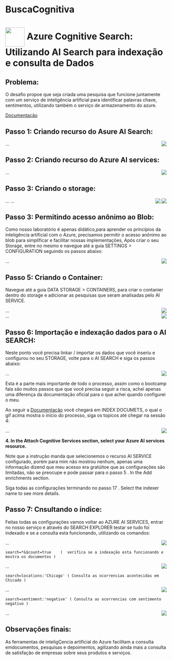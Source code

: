 # BuscaCognitiva
<h1>
    <a href="https://www.dio.me/">
     <img align="center" width="60px" src="https://hermes.dio.me/lab_projects/badges/619af8f8-d138-4e40-9d48-fec7b318e44d.png"></a>
    <span> 
Azure Cognitive Search: Utilizando AI Search para indexação e consulta de Dados</span>
</h1>

## Problema:

O desafio propoe que seja criada uma pesquisa que funcione juntamente com um serviço de inteligência artificial para identificar palavras chave, sentimentos, utilizando também o serviço de armazenamento do azure.

[Documentação](https://microsoftlearning.github.io/mslearn-ai-fundamentals/Instructions/Labs/11-ai-search.html)

## Passo 1: Criando recurso do Asure AI Search:     

<img align="right" src="https://raw.githubusercontent.com/alexklenio/DIO-Microsoft-Azure-AI-Fundamentals/main/imagens/DP04%20-%20Intelig%C3%AAncia%20de%20documentos%20e%20minera%C3%A7%C3%A3o%20de%20conhecimento/01%20-%20config%20da%20busca.gif" width=""/> ...  

## Passo 2: Criando recurso do Azure AI services:      

<img align="right" src="https://raw.githubusercontent.com/alexklenio/DIO-Microsoft-Azure-AI-Fundamentals/main/imagens/DP04%20-%20Intelig%C3%AAncia%20de%20documentos%20e%20minera%C3%A7%C3%A3o%20de%20conhecimento/02%20-%20config%20do%20servi%C3%A7o%20de%20IA.gif" width=""/> ... 

## Passo 3: Criando o storage:      

<img align="right" src="https://raw.githubusercontent.com/alexklenio/DIO-Microsoft-Azure-AI-Fundamentals/main/imagens/DP04%20-%20Intelig%C3%AAncia%20de%20documentos%20e%20minera%C3%A7%C3%A3o%20de%20conhecimento/03%20-%20Cria%C3%A7%C3%A3o%20do%20storage.gif" width=""/> ... 
<img align="right" src="https://raw.githubusercontent.com/alexklenio/DIO-Microsoft-Azure-AI-Fundamentals/main/imagens/DP04%20-%20Intelig%C3%AAncia%20de%20documentos%20e%20minera%C3%A7%C3%A3o%20de%20conhecimento/04%20-%20deploy%20completo.png" width=""/> ... 

## Passo 3: Permitindo acesso anônimo ao Blob:      

Como nosso laboratório é apenas didático,para aprender os princípios da inteligência artificial com o Azure, precisamos permitir o acesso anônimo ao blob para simplificar e facilitar nossas implementações, Após criar o seu Storage, entre no mesmo e navegue até a guia SETTINGS > CONFIGURATION seguindo os passos abaixo:

<img align="right" src="https://raw.githubusercontent.com/alexklenio/DIO-Microsoft-Azure-AI-Fundamentals/main/imagens/DP04%20-%20Intelig%C3%AAncia%20de%20documentos%20e%20minera%C3%A7%C3%A3o%20de%20conhecimento/05%20-%20permitindo%20acesso%20anonimo%20de%20blob.gif" width=""/> ... 


## Passo 5: Criando o Container:      

Navegue até a guia DATA STORAGE > CONTAINERS, para criar o contanier dentro do storage e adicionar as pesquisas que seram analisadas pelo AI SERVICE.

<img align="right" src="https://raw.githubusercontent.com/alexklenio/DIO-Microsoft-Azure-AI-Fundamentals/main/imagens/DP04%20-%20Intelig%C3%AAncia%20de%20documentos%20e%20minera%C3%A7%C3%A3o%20de%20conhecimento/06%20-%20criando%20container.gif" width=""/> ...   
<img align="right" src="https://raw.githubusercontent.com/alexklenio/DIO-Microsoft-Azure-AI-Fundamentals/main/imagens/DP04%20-%20Intelig%C3%AAncia%20de%20documentos%20e%20minera%C3%A7%C3%A3o%20de%20conhecimento/07%20adicionando%20pesquisas%20ao%20container.gif" width=""/> ...  

## Passo 6: Importação e indexação dados para o AI SEARCH:      

Neste ponto você precisa linkar / importar os dados que você inseriu e configurou no seu STORAGE, volte para o AI SEARCH e siga os passos abaixo:

<img align="right" src="https://raw.githubusercontent.com/alexklenio/DIO-Microsoft-Azure-AI-Fundamentals/main/imagens/DP04%20-%20Intelig%C3%AAncia%20de%20documentos%20e%20minera%C3%A7%C3%A3o%20de%20conhecimento/08%20-%20importando%20os%20dados.gif" width=""/> ... 

Esta é a parte mais importante de todo o processo, assim como o bootcamp fala são muitos passos que que você precisa seguir a risca, achei apenas uma diferença da documentação oficial para o que achei quando configurei o meu.

Ao seguir a [Documentação](https://microsoftlearning.github.io/mslearn-ai-fundamentals/Instructions/Labs/11-ai-search.html) você chegará em INDEX DOCUMETS, o qual o gif acima mostra o início do processo, siga os topicos até chegar na sessão 4:

<img align="right" src="https://raw.githubusercontent.com/alexklenio/DIO-Microsoft-Azure-AI-Fundamentals/main/imagens/DP04%20-%20Intelig%C3%AAncia%20de%20documentos%20e%20minera%C3%A7%C3%A3o%20de%20conhecimento/09%20-%20observa%C3%A7%C3%A3o.png" width=""/> ... 

**4. In the Attach Cognitive Services section, select your Azure AI services resource.**

Note que a instrução manda que selecionemos o recurso AI SERVICE configurado, porém para mim não mostrou nenhum, apenas uma informação dizend que meu acesso era gratúitoe que as configurações são limitadas, não se preocupe e pode passar para o passo 5 . In the Add enrichments section.

Siga todas as configurações terminando no passo 17 . Select the indexer name to see more details.

## Passo 7: Cnsultando o índice:      

Feitas todas as configurações vamos voltar ao AZURE AI SERVICES, entrar no nosso serviço e através do SEARCH EXPLORER testar se tudo foi indexado e se a consulta esta funcionando, utilizando os comandos:

<img align="right" src="https://raw.githubusercontent.com/alexklenio/DIO-Microsoft-Azure-AI-Fundamentals/main/imagens/DP04%20-%20Intelig%C3%AAncia%20de%20documentos%20e%20minera%C3%A7%C3%A3o%20de%20conhecimento/11%20-%20testando%20a%20pesquisa.png" width=""/> ... 

```
search=*&$count=true    (  verifica se a indexação esta funcionando e mostra os documentos )
```
<img align="right" src="https://raw.githubusercontent.com/alexklenio/DIO-Microsoft-Azure-AI-Fundamentals/main/imagens/DP04%20-%20Intelig%C3%AAncia%20de%20documentos%20e%20minera%C3%A7%C3%A3o%20de%20conhecimento/12%20-%20testando%20a%20pesquisa.png" width=""/> ... 

```
search=locations:'Chicago' ( Consulta as ocorrencias acontecidas em Chicado )
```
<img align="right" src="https://raw.githubusercontent.com/alexklenio/DIO-Microsoft-Azure-AI-Fundamentals/main/imagens/DP04%20-%20Intelig%C3%AAncia%20de%20documentos%20e%20minera%C3%A7%C3%A3o%20de%20conhecimento/13.png" width=""/> ... 

```
search=sentiment:'negative' ( Consulta as ocorrencias com sentimento negativo )
```
<img align="right" src="https://raw.githubusercontent.com/alexklenio/DIO-Microsoft-Azure-AI-Fundamentals/main/imagens/DP04%20-%20Intelig%C3%AAncia%20de%20documentos%20e%20minera%C3%A7%C3%A3o%20de%20conhecimento/14.png" width=""/> ... 


## Observações finais:      

As ferramentas de inteligÇencia artificial do Azure facilitam a consulta emdocumentos, pesquisas e depoimentos, agilizando ainda mais a consulta de satisfação de empresas sobre seus produtos e serviços.
